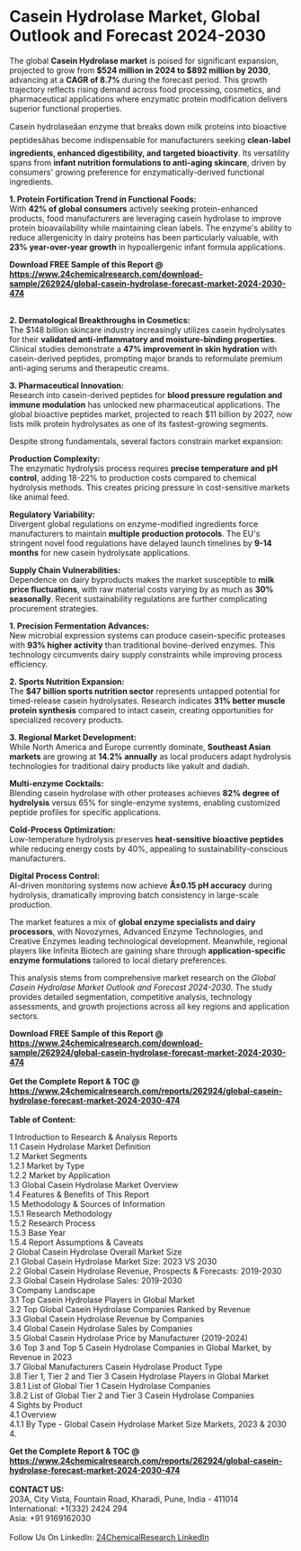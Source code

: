 <h1>Casein Hydrolase Market, Global Outlook and Forecast 2024-2030</h1><p>The global <strong>Casein Hydrolase market</strong> is poised for significant expansion, projected to grow from <strong>$524 million in 2024 to $892 million by 2030</strong>, advancing at a <strong>CAGR of 8.7%</strong> during the forecast period. This growth trajectory reflects rising demand across food processing, cosmetics, and pharmaceutical applications where enzymatic protein modification delivers superior functional properties.</p><p>Casein hydrolaseâan enzyme that breaks down milk proteins into bioactive peptidesâhas become indispensable for manufacturers seeking <strong>clean-label ingredients, enhanced digestibility, and targeted bioactivity</strong>. Its versatility spans from <strong>infant nutrition formulations to anti-aging skincare</strong>, driven by consumers' growing preference for enzymatically-derived functional ingredients.</p><p><strong>1. Protein Fortification Trend in Functional Foods:<br>
</strong>With <strong>42% of global consumers</strong> actively seeking protein-enhanced products, food manufacturers are leveraging casein hydrolase to improve protein bioavailability while maintaining clean labels. The enzyme's ability to reduce allergenicity in dairy proteins has been particularly valuable, with <strong>23% year-over-year growth</strong> in hypoallergenic infant formula applications.</p><div><b>Download FREE Sample of this Report @ 
            <a href="https://www.24chemicalresearch.com/download-sample/262924/global-casein-hydrolase-forecast-market-2024-2030-474">
            https://www.24chemicalresearch.com/download-sample/262924/global-casein-hydrolase-forecast-market-2024-2030-474</a></b></div><br><p><strong>2. Dermatological Breakthroughs in Cosmetics:<br>
</strong>The $148 billion skincare industry increasingly utilizes casein hydrolysates for their <strong>validated anti-inflammatory and moisture-binding properties</strong>. Clinical studies demonstrate a <strong>47% improvement in skin hydration</strong> with casein-derived peptides, prompting major brands to reformulate premium anti-aging serums and therapeutic creams.</p><p><strong>3. Pharmaceutical Innovation:<br>
</strong>Research into casein-derived peptides for <strong>blood pressure regulation and immune modulation</strong> has unlocked new pharmaceutical applications. The global bioactive peptides market, projected to reach $11 billion by 2027, now lists milk protein hydrolysates as one of its fastest-growing segments.</p><p>Despite strong fundamentals, several factors constrain market expansion:</p><p><strong>Production Complexity:<br>
	</strong>The enzymatic hydrolysis process requires <strong>precise temperature and pH control</strong>, adding 18-22% to production costs compared to chemical hydrolysis methods. This creates pricing pressure in cost-sensitive markets like animal feed.</p><p><strong>Regulatory Variability:<br></strong>Divergent global regulations on enzyme-modified ingredients force manufacturers to maintain <strong>multiple production protocols</strong>. The EU's stringent novel food regulations have delayed launch timelines by <strong>9-14 months</strong> for new casein hydrolysate applications.</p><p><strong>Supply Chain Vulnerabilities:<br>
	</strong>Dependence on dairy byproducts makes the market susceptible to <strong>milk price fluctuations</strong>, with raw material costs varying by as much as <strong>30% seasonally</strong>. Recent sustainability regulations are further complicating procurement strategies.</p><p><strong>1. Precision Fermentation Advances:<br>
</strong>New microbial expression systems can produce casein-specific proteases with <strong>93% higher activity</strong> than traditional bovine-derived enzymes. This technology circumvents dairy supply constraints while improving process efficiency.</p><p><strong>2. Sports Nutrition Expansion:<br></strong>The <strong>$47 billion sports nutrition sector</strong> represents untapped potential for timed-release casein hydrolysates. Research indicates <strong>31% better muscle protein synthesis</strong> compared to intact casein, creating opportunities for specialized recovery products.</p><p><strong>3. Regional Market Development:<br></strong>While North America and Europe currently dominate, <strong>Southeast Asian markets</strong> are growing at <strong>14.2% annually</strong> as local producers adapt hydrolysis technologies for traditional dairy products like yakult and dadiah.</p><p><strong>Multi-enzyme Cocktails:<br>
	</strong>Blending casein hydrolase with other proteases achieves <strong>82% degree of hydrolysis</strong> versus 65% for single-enzyme systems, enabling customized peptide profiles for specific applications.</p><p><strong>Cold-Process Optimization:<br></strong>Low-temperature hydrolysis preserves <strong>heat-sensitive bioactive peptides</strong> while reducing energy costs by 40%, appealing to sustainability-conscious manufacturers.</p><p><strong>Digital Process Control:<br></strong>AI-driven monitoring systems now achieve <strong>Â±0.15 pH accuracy</strong> during hydrolysis, dramatically improving batch consistency in large-scale production.</p><p>The market features a mix of <strong>global enzyme specialists and dairy processors</strong>, with Novozymes, Advanced Enzyme Technologies, and Creative Enzymes leading technological development. Meanwhile, regional players like Infinita Biotech are gaining share through <strong>application-specific enzyme formulations</strong> tailored to local dietary preferences.</p><p>This analysis stems from comprehensive market research on the <em>Global Casein Hydrolase Market Outlook and Forecast 2024-2030</em>. The study provides detailed segmentation, competitive analysis, technology assessments, and growth projections across all key regions and application sectors.</p><div><b>Download FREE Sample of this Report @ 
            <a href="https://www.24chemicalresearch.com/download-sample/262924/global-casein-hydrolase-forecast-market-2024-2030-474">
            https://www.24chemicalresearch.com/download-sample/262924/global-casein-hydrolase-forecast-market-2024-2030-474</a></b></div><br><div><b>Get the Complete Report & TOC @ 
            <a href="https://www.24chemicalresearch.com/reports/262924/global-casein-hydrolase-forecast-market-2024-2030-474">
            https://www.24chemicalresearch.com/reports/262924/global-casein-hydrolase-forecast-market-2024-2030-474</a></b></div><br>
            <b>Table of Content:</b><p>1 Introduction to Research & Analysis Reports<br />
    1.1 Casein Hydrolase Market Definition<br />
    1.2 Market Segments<br />
        1.2.1 Market by Type<br />
        1.2.2 Market by Application<br />
    1.3 Global Casein Hydrolase Market Overview<br />
    1.4 Features & Benefits of This Report<br />
    1.5 Methodology & Sources of Information<br />
        1.5.1 Research Methodology<br />
        1.5.2 Research Process<br />
        1.5.3 Base Year<br />
        1.5.4 Report Assumptions & Caveats<br />
2 Global Casein Hydrolase Overall Market Size<br />
    2.1 Global Casein Hydrolase Market Size: 2023 VS 2030<br />
    2.2 Global Casein Hydrolase Revenue, Prospects & Forecasts: 2019-2030<br />
    2.3 Global Casein Hydrolase Sales: 2019-2030<br />
3 Company Landscape<br />
    3.1 Top Casein Hydrolase Players in Global Market<br />
    3.2 Top Global Casein Hydrolase Companies Ranked by Revenue<br />
    3.3 Global Casein Hydrolase Revenue by Companies<br />
    3.4 Global Casein Hydrolase Sales by Companies<br />
    3.5 Global Casein Hydrolase Price by Manufacturer (2019-2024)<br />
    3.6 Top 3 and Top 5 Casein Hydrolase Companies in Global Market, by Revenue in 2023<br />
    3.7 Global Manufacturers Casein Hydrolase Product Type<br />
    3.8 Tier 1, Tier 2 and Tier 3 Casein Hydrolase Players in Global Market<br />
        3.8.1 List of Global Tier 1 Casein Hydrolase Companies<br />
        3.8.2 List of Global Tier 2 and Tier 3 Casein Hydrolase Companies<br />
4 Sights by Product<br />
    4.1 Overview<br />
        4.1.1 By Type - Global Casein Hydrolase Market Size Markets, 2023 & 2030<br />
        4.</p><div><b>Get the Complete Report & TOC @ 
            <a href="https://www.24chemicalresearch.com/reports/262924/global-casein-hydrolase-forecast-market-2024-2030-474">
            https://www.24chemicalresearch.com/reports/262924/global-casein-hydrolase-forecast-market-2024-2030-474</a></b></div><br><b>CONTACT US:</b><br>
            203A, City Vista, Fountain Road, Kharadi, Pune, India - 411014<br>
            International: +1(332) 2424 294<br>
            Asia: +91 9169162030 <br><br>
            Follow Us On LinkedIn: <a href="https://www.linkedin.com/company/24chemicalresearch/">24ChemicalResearch LinkedIn</a>